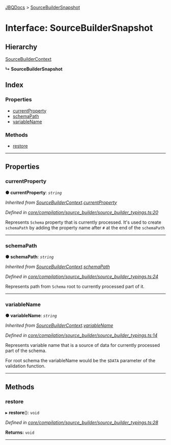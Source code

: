 [JBQDocs](../README.md) > [SourceBuilderSnapshot](../interfaces/sourcebuildersnapshot.md)

# Interface: SourceBuilderSnapshot

## Hierarchy

 [SourceBuilderContext](sourcebuildercontext.md)

**↳ SourceBuilderSnapshot**

## Index

### Properties

* [currentProperty](sourcebuildersnapshot.md#currentproperty)
* [schemaPath](sourcebuildersnapshot.md#schemapath)
* [variableName](sourcebuildersnapshot.md#variablename)

### Methods

* [restore](sourcebuildersnapshot.md#restore)

---

## Properties

<a id="currentproperty"></a>

###  currentProperty

**● currentProperty**: *`string`*

*Inherited from [SourceBuilderContext](sourcebuildercontext.md).[currentProperty](sourcebuildercontext.md#currentproperty)*

*Defined in [core/compilation/source_builder/source_builder_typings.ts:20](https://github.com/krnik/vjs-validator/blob/c79d80e/src/core/compilation/source_builder/source_builder_typings.ts#L20)*

Represents `Schema` property that is currently processed. It's used to create `schemaPath` by adding the property name after `#` at the end of the `schemaPath`

___
<a id="schemapath"></a>

###  schemaPath

**● schemaPath**: *`string`*

*Inherited from [SourceBuilderContext](sourcebuildercontext.md).[schemaPath](sourcebuildercontext.md#schemapath)*

*Defined in [core/compilation/source_builder/source_builder_typings.ts:24](https://github.com/krnik/vjs-validator/blob/c79d80e/src/core/compilation/source_builder/source_builder_typings.ts#L24)*

Represents path from `Schema` root to currently processed part of it.

___
<a id="variablename"></a>

###  variableName

**● variableName**: *`string`*

*Inherited from [SourceBuilderContext](sourcebuildercontext.md).[variableName](sourcebuildercontext.md#variablename)*

*Defined in [core/compilation/source_builder/source_builder_typings.ts:14](https://github.com/krnik/vjs-validator/blob/c79d80e/src/core/compilation/source_builder/source_builder_typings.ts#L14)*

Represents variable name that is a source of data for currently processed part of the schema.

For root schema the variableName would be the `$DATA` parameter of the validation function.

___

## Methods

<a id="restore"></a>

###  restore

▸ **restore**(): `void`

*Defined in [core/compilation/source_builder/source_builder_typings.ts:28](https://github.com/krnik/vjs-validator/blob/c79d80e/src/core/compilation/source_builder/source_builder_typings.ts#L28)*

**Returns:** `void`

___

